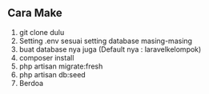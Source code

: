 ## Cara Make
1. git clone dulu
2. Setting .env sesuai setting database masing-masing
3. buat database nya juga (Default nya : laravelkelompok)
4. composer install
5. php artisan migrate:fresh
6. php artisan db:seed
7. Berdoa
